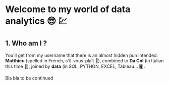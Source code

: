 # Welcome to my world of data analytics :sunglasses: :chart:
## 1. Who am I ?

You'll get from my username that there is an almost hidden pun intended: **Matthieu** (spelled in French, s'il-vous-plaît :baguette_bread:), combined to **Da Col** (in Italian this time :spaghetti:), joined by **data** (in SQL, PYTHON, EXCEL, Tableau... :desktop_computer:).

Bla bla to be continued


<!--
**Mattdatacol/Mattdatacol** is a ✨ _special_ ✨ repository because its `README.md` (this file) appears on your GitHub profile.

Here are some ideas to get you started:

- 🔭 I’m currently working on ...
- 🌱 I’m currently learning ...
- 👯 I’m looking to collaborate on ...
- 🤔 I’m looking for help with ...
- 💬 Ask me about ...
- 📫 How to reach me: ...
- 😄 Pronouns: ...
- ⚡ Fun fact: ...
-->
